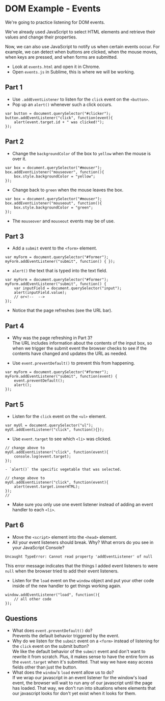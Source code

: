 # DOM Example - Events

We're going to practice listening for DOM events.

We've already used JavaScript to select HTML elements and retrieve
their values and change their properties.

Now, we can also use JavaScript to notify us when certain events
occur. For example, we can detect when buttons are clicked, when the
mouse moves, when keys are pressed, and when forms are submitted.

- Look at `events.html` and open it in Chrome.
- Open `events.js` in Sublime, this is where we will be working.

## Part 1

- Use `.addEventListener` to listen for the `click` event on the
`<button>`.
- Pop up an `alert()` whenever such a click occurs.
```
var button = document.querySelector("#clicker");
button.addEventListener("click", function(event){
	alert(event.target.id + " was clicked!");
});
```

## Part 2

- Change the `backgroundColor` of the box to `yellow` when the mouse
  is over it.
```
var box = document.querySelector("#mouser");
box.addEventListener("mouseover", function(){
	box.style.backgroundColor = "yellow";
});
```

- Change back to `green` when the mouse leaves the box.
```
var box = document.querySelector("#mouser");
box.addEventListener("mouseout", function(){
	box.style.backgroundColor = "green";
});
```
- The `mouseover` and `mouseout` events may be of use.

## Part 3

- Add a `submit` event to the `<form>` element.
```
var myForm = document.querySelector("#former");
myForm.addEventListener("submit", function() { });
```
- `alert()` the text that is typed into the text field.
```
var myForm = document.querySelector("#former");
myForm.addEventListener("submit", function() {
	var inputField = document.querySelector("input");
	alert(inputField.value);
	// or<!--  -->
});
```
- Notice that the page refreshes (see the URL bar).

## Part 4

- Why was the page refreshing in Part 3?   
The URL includes information about the contents of the input box, so when we trigger the submit event the browser checks to see if the contents have changed and updates the URL as needed. 

- Use `event.preventDefault()` to prevent this from happening.
```
var myForm = document.querySelector("#former");
myForm.addEventListener("submit", function(event) {
	event.preventDefault();
	alert();
});
```

## Part 5

- Listen for the `click` event on the `<ul>` element.
``` 
var myUl = document.querySelector("ul");
myUl.addEventListener("click", function(){});
```
- Use `event.target` to see which `<li>` was clicked.
``` 
// change above to 
myUl.addEventListener("click", function(event){
	console.log(event.target);
});
```
    - `alert()` the specific vegetable that was selected.
``` 
// change above to 
myUl.addEventListener("click", function(event){
	alert(event.target.innerHTML);
});
//
```
- Make sure you only use one event listener instead of adding an event
  handler to each `<li>`.

## Part 6

- Move the `<script>` element into the `<head>` element.
- All your event listeners should break.  Why? What errors do you see
  in your JavaScript Console?
```
Uncaught TypeError: Cannot read property 'addEventListener' of null
```
This error message indicates that the things I added event listeners to were `null` when the browser tried to add their event listeners. 

- Listen for the `load` event on the `window` object and put your
  other code inside of the new handler to get things working again.
```
window.addEventListener("load", function(){
	// all other code
});
```

## Questions

- What does `event.preventDefault()` do?   
Prevents the default behavior triggered by the event.   
- Why do we listen for the `submit` event on a `<form>` instead of
  listening for the `click` event on the submit button?   
We like the default behavior of the `submit` event and don't want to rewrite it from scratch. Plus, it makes sense to have the entire form as the `event.target` when it's submitted. That way we have easy access fields other than just the button.
- What does the `window`'s `load` event allow us to do?   
If we wrap our javascript in an event listener for the window's load event, the browser will wait to run any of our javascript until the page has loaded.  That way, we don't run into situations where elements that our javascript looks for don't yet exist when it looks for them.

